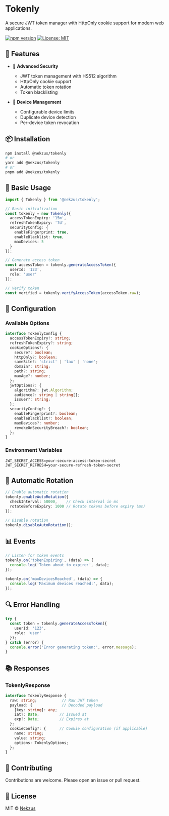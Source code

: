 # Tokenly

A secure JWT token manager with HttpOnly cookie support for modern web applications.

[![npm version](https://badge.fury.io/js/@nekzus%2Ftokenly.svg)](https://badge.fury.io/js/@nekzus%2Ftokenly)
[![License: MIT](https://img.shields.io/badge/License-MIT-yellow.svg)](https://opensource.org/licenses/MIT)

## 🌟 Features

- 🔐 **Advanced Security**
  - JWT token management with HS512 algorithm
  - HttpOnly cookie support
  - Automatic token rotation
  - Token blacklisting
  
- 🔄 **Device Management**
  - Configurable device limits
  - Duplicate device detection
  - Per-device token revocation

## 📦 Installation

```bash
npm install @nekzus/tokenly
# or
yarn add @nekzus/tokenly
# or
pnpm add @nekzus/tokenly
```

## 🚀 Basic Usage

```typescript
import { Tokenly } from '@nekzus/tokenly';

// Basic initialization
const tokenly = new Tokenly({
  accessTokenExpiry: '15m',
  refreshTokenExpiry: '7d',
  securityConfig: {
    enableFingerprint: true,
    enableBlacklist: true,
    maxDevices: 5
  }
});

// Generate access token
const accessToken = tokenly.generateAccessToken({
  userId: '123',
  role: 'user'
});

// Verify token
const verified = tokenly.verifyAccessToken(accessToken.raw);
```

## 🔧 Configuration

### Available Options

```typescript
interface TokenlyConfig {
  accessTokenExpiry?: string;
  refreshTokenExpiry?: string;
  cookieOptions?: {
    secure?: boolean;
    httpOnly?: boolean;
    sameSite?: 'strict' | 'lax' | 'none';
    domain?: string;
    path?: string;
    maxAge?: number;
  };
  jwtOptions?: {
    algorithm?: jwt.Algorithm;
    audience?: string | string[];
    issuer?: string;
  };
  securityConfig?: {
    enableFingerprint?: boolean;
    enableBlacklist?: boolean;
    maxDevices?: number;
    revokeOnSecurityBreach?: boolean;
  };
}
```

### Environment Variables

```env
JWT_SECRET_ACCESS=your-secure-access-token-secret
JWT_SECRET_REFRESH=your-secure-refresh-token-secret
```

## 🔄 Automatic Rotation

```typescript
// Enable automatic rotation
tokenly.enableAutoRotation({
  checkInterval: 50000,    // Check interval in ms
  rotateBeforeExpiry: 1000 // Rotate tokens before expiry (ms)
});

// Disable rotation
tokenly.disableAutoRotation();
```

## 📊 Events

```typescript
// Listen for token events
tokenly.on('tokenExpiring', (data) => {
  console.log('Token about to expire:', data);
});

tokenly.on('maxDevicesReached', (data) => {
  console.log('Maximum devices reached:', data);
});
```

## 🔍 Error Handling

```typescript
try {
  const token = tokenly.generateAccessToken({
    userId: '123',
    role: 'user'
  });
} catch (error) {
  console.error('Error generating token:', error.message);
}
```

## 📚 Responses

### TokenlyResponse

```typescript
interface TokenlyResponse {
  raw: string;           // Raw JWT token
  payload: {             // Decoded payload
    [key: string]: any;
    iat?: Date;         // Issued at
    exp?: Date;         // Expires at
  };
  cookieConfig?: {      // Cookie configuration (if applicable)
    name: string;
    value: string;
    options: TokenlyOptions;
  };
}
```

## 🤝 Contributing

Contributions are welcome. Please open an issue or pull request.

## 📄 License

MIT © [Nekzus](https://github.com/Nekzus)

